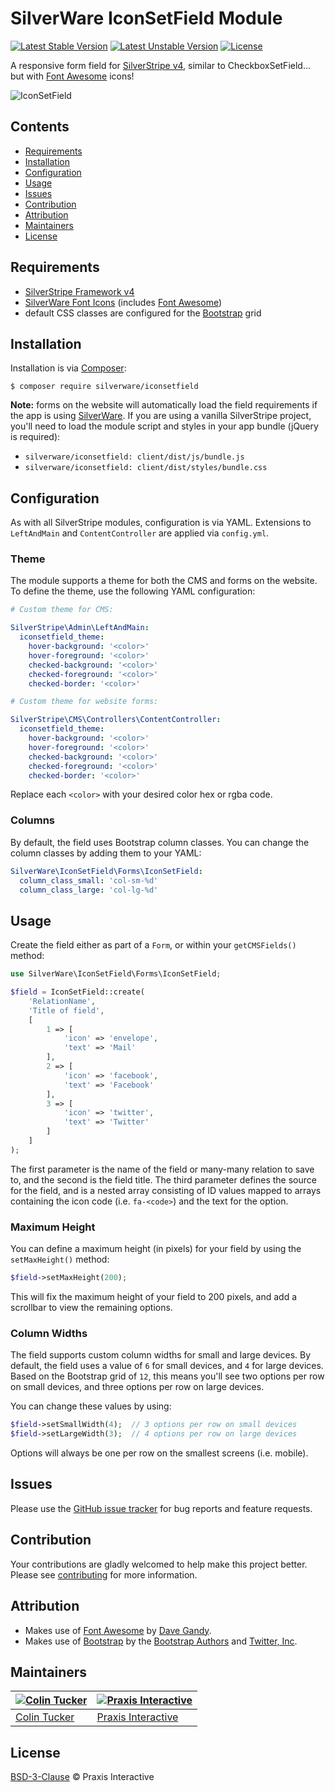 # SilverWare IconSetField Module

[![Latest Stable Version](https://poser.pugx.org/silverware/iconsetfield/v/stable)](https://packagist.org/packages/silverware/iconsetfield)
[![Latest Unstable Version](https://poser.pugx.org/silverware/iconsetfield/v/unstable)](https://packagist.org/packages/silverware/iconsetfield)
[![License](https://poser.pugx.org/silverware/iconsetfield/license)](https://packagist.org/packages/silverware/iconsetfield)

A responsive form field for [SilverStripe v4][silverstripe-framework], similar to CheckboxSetField...
but with [Font Awesome][font-awesome] icons!

![IconSetField](https://i.imgur.com/9qGL9fF.gif)

## Contents

- [Requirements](#requirements)
- [Installation](#installation)
- [Configuration](#configuration)
- [Usage](#usage)
- [Issues](#issues)
- [Contribution](#contribution)
- [Attribution](#attribution)
- [Maintainers](#maintainers)
- [License](#license)

## Requirements

- [SilverStripe Framework v4][silverstripe-framework]
- [SilverWare Font Icons][silverware-font-icons] (includes [Font Awesome][font-awesome])
- default CSS classes are configured for the [Bootstrap][bootstrap] grid

## Installation

Installation is via [Composer][composer]:

```
$ composer require silverware/iconsetfield
```

**Note:** forms on the website will automatically load the field requirements if
the app is using [SilverWare][silverware]. If you are using a vanilla SilverStripe
project, you'll need to load the module script and styles in your app bundle
(jQuery is required):

- `silverware/iconsetfield: client/dist/js/bundle.js`
- `silverware/iconsetfield: client/dist/styles/bundle.css`

## Configuration

As with all SilverStripe modules, configuration is via YAML. Extensions to `LeftAndMain` and
`ContentController` are applied via `config.yml`.

### Theme

The module supports a theme for both the CMS and forms on the website. To
define the theme, use the following YAML configuration:

```yml
# Custom theme for CMS:

SilverStripe\Admin\LeftAndMain:
  iconsetfield_theme:
    hover-background: '<color>'
    hover-foreground: '<color>'
    checked-background: '<color>'
    checked-foreground: '<color>'
    checked-border: '<color>'

# Custom theme for website forms:

SilverStripe\CMS\Controllers\ContentController:
  iconsetfield_theme:
    hover-background: '<color>'
    hover-foreground: '<color>'
    checked-background: '<color>'
    checked-foreground: '<color>'
    checked-border: '<color>'
```

Replace each `<color>` with your desired color hex or rgba code.

### Columns

By default, the field uses Bootstrap column classes. You can change
the column classes by adding them to your YAML:

```yml
SilverWare\IconSetField\Forms\IconSetField:
  column_class_small: 'col-sm-%d'
  column_class_large: 'col-lg-%d'
```

## Usage

Create the field either as part of a `Form`, or within your `getCMSFields()` method:

```php
use SilverWare\IconSetField\Forms\IconSetField;

$field = IconSetField::create(
    'RelationName',
    'Title of field',
    [
        1 => [
            'icon' => 'envelope',
            'text' => 'Mail'
        ],
        2 => [
            'icon' => 'facebook',
            'text' => 'Facebook'
        ],
        3 => [
            'icon' => 'twitter',
            'text' => 'Twitter'
        ]
    ]
);
```

The first parameter is the name of the field or many-many relation to save to, and the
second is the field title.  The third parameter defines the source for the field,
and is a nested array consisting of ID values mapped to arrays containing
the icon code (i.e. `fa-<code>`) and the text for the option.

### Maximum Height

You can define a maximum height (in pixels) for your field by using the `setMaxHeight()` method:

```php
$field->setMaxHeight(200);
```

This will fix the maximum height of your field to 200 pixels, and add a scrollbar to view the
remaining options.

### Column Widths

The field supports custom column widths for small and large devices. By default,
the field uses a value of `6` for small devices, and `4` for large devices. Based
on the Bootstrap grid of `12`, this means you'll see two options per row on
small devices, and three options per row on large devices.

You can change these values by using:

```php
$field->setSmallWidth(4);  // 3 options per row on small devices
$field->setLargeWidth(3);  // 4 options per row on large devices
```

Options will always be one per row on the smallest screens (i.e. mobile).

## Issues

Please use the [GitHub issue tracker][issues] for bug reports and feature requests.

## Contribution

Your contributions are gladly welcomed to help make this project better.
Please see [contributing](CONTRIBUTING.md) for more information.

## Attribution

- Makes use of [Font Awesome][font-awesome] by [Dave Gandy](https://github.com/davegandy).
- Makes use of [Bootstrap][bootstrap] by the
  [Bootstrap Authors](https://github.com/twbs/bootstrap/graphs/contributors)
  and [Twitter, Inc](https://twitter.com).

## Maintainers

[![Colin Tucker](https://avatars3.githubusercontent.com/u/1853705?s=144)](https://github.com/colintucker) | [![Praxis Interactive](https://avatars2.githubusercontent.com/u/1782612?s=144)](http://www.praxis.net.au)
---|---
[Colin Tucker](https://github.com/colintucker) | [Praxis Interactive](http://www.praxis.net.au)

## License

[BSD-3-Clause](LICENSE.md) &copy; Praxis Interactive

[composer]: https://getcomposer.org
[silverstripe-framework]: https://github.com/silverstripe/silverstripe-framework
[silverware]: https://github.com/praxisnetau/silverware
[silverware-font-icons]: https://github.com/praxisnetau/silverware-font-icons
[font-awesome]: http://fontawesome.io
[bootstrap]: http://getbootstrap.com
[issues]: https://github.com/praxisnetau/silverware-iconsetfield/issues
